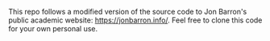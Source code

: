 This repo follows a modified version of the source code to Jon Barron's public academic website: https://jonbarron.info/. Feel free to clone this code for your own personal use.
